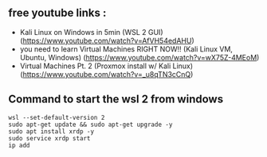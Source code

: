 



## free youtube links :
- Kali Linux on Windows in 5min (WSL 2 GUI) (https://www.youtube.com/watch?v=AfVH54edAHU)
- you need to learn Virtual Machines RIGHT NOW!! (Kali Linux VM, Ubuntu, Windows) (https://www.youtube.com/watch?v=wX75Z-4MEoM)
- Virtual Machines Pt. 2 (Proxmox install w/ Kali Linux) (https://www.youtube.com/watch?v=_u8qTN3cCnQ)



## Command to start the wsl 2 from windows
```
wsl --set-default-version 2
sudo apt-get update && sudo apt-get upgrade -y
sudo apt install xrdp -y
sudo service xrdp start
ip add
```
